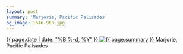 ```yaml
---
layout: post
summary: 'Marjorie, Pacific Palisades'
og_image: 1646-960.jpg
---
```


<p>
 <time>
  <a href="/1646">
   {{ page.date | date: "%B %-d, %Y" }}
  </a>
 </time>
 <a href="/1646">
  <img alt="{{ page.summary }}" sizes="(min-width: 700px) 50vw, calc(100vw - 2rem)" src="{{ site.assets_url }}/1646-480.jpg" srcset="{{ site.assets_url }}/1646-240.jpg 240w, {{ site.assets_url }}/1646-480.jpg 480w, {{ site.assets_url }}/1646-720.jpg 720w, {{ site.assets_url }}/1646-960.jpg 960w"/>
 </a>
 <span>
  Marjorie, Pacific Palisades
 </span>
</p>
